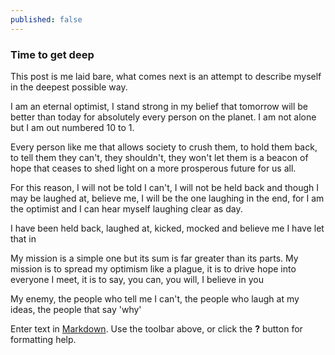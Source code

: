 ```yaml
---
published: false
---
```

### Time to get deep

This post is me laid bare, what comes next is an attempt to describe myself in the deepest possible way.

I am an eternal optimist, I stand strong in my belief that tomorrow will be better than today for absolutely every person on the planet. I am not alone but I am out numbered 10 to 1.

Every person like me that allows society to crush them, to hold them back, to tell them they can't, they shouldn't, they won't let them is a beacon of hope that ceases to shed light on a more prosperous future for us all.

For this reason, I will not be told I can't, I will not be held back and though I may be laughed at, believe me, I will be the one laughing in the end, for I am the optimist and I can hear myself laughing clear as day.


I have been held back, laughed at, kicked, mocked and believe me I have let that in

My mission is a simple one but its sum is far greater than its parts. My mission is to spread my optimism like a plague, it is to drive hope into everyone I meet, it is to say, you can, you will, I believe in you





My enemy, the people who tell me I can't, the people who laugh at my ideas, the people that say 'why'



Enter text in [Markdown](http://daringfireball.net/projects/markdown/). Use the toolbar above, or click the **?** button for formatting help.
